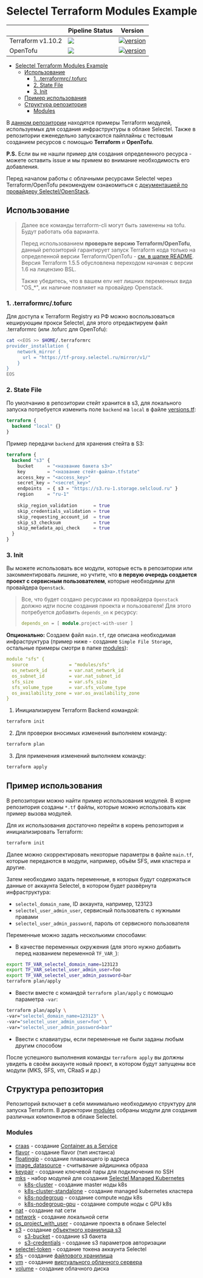 # Selectel Terraform Modules Example

|                   | Pipeline Status                                                                                                                                                                         | Version                                                                                                                            |
|-------------------|-----------------------------------------------------------------------------------------------------------------------------------------------------------------------------------------|------------------------------------------------------------------------------------------------------------------------------------|
| Terraform v1.10.2 | [![](https://github.com/selectel/selectel-infra-examples/actions/workflows/modules.yml/badge.svg)](https://github.com/selectel/selectel-infra-examples/actions/workflows/modules.yml)   | [![version](https://img.shields.io/badge/Terraform-1.10.2-green.svg)](https://github.com/hashicorp/terraform/releases/tag/v1.10.2) |
| OpenTofu          | [![](https://github.com/selectel/selectel-infra-examples/actions/workflows/opentofu.yml/badge.svg)](https://github.com/selectel/selectel-infra-examples/actions/workflows/opentofu.yml) | [![version](https://img.shields.io/badge/OpenTofu-Latest-green.svg)](https://github.com/opentofu/opentofu/releases/latest)         |

- [Selectel Terraform Modules Example](#selectel-terraform-modules-example)
  - [Использование](#использование)
    - [1. .terraformrc/.tofurc](#1-terraformrctofurc)
    - [2. State File](#2-state-file)
    - [3. Init](#3-init)
  - [Пример использования](#пример-использования)
  - [Структура репозитория](#структура-репозитория)
    - [Modules](#modules)

В [данном репозитории](https://github.com/selectel/selectel-infra-examples) находятся примеры Terraform модулей, используемых для создания инфраструктуры в облаке Selectel.  Также в репозитории еженедельно запускаются пайплайны с тестовым созданием ресурсов с помощью **Terraform** и **OpenTofu**.

**P.S.** Если вы не нашли пример для создания определенного ресурса - можете оставить issue и мы примем во внимание необходимость его добавления.

Перед началом работы с облачными ресурсами Selectel через Terraform/OpenTofu рекомендуем ознакомиться с [документацией по провайдеру Selectel/OpenStack](https://docs.selectel.ru/terraform/).

## Использование

> Далее все команды terraform-cli могут быть заменены на tofu. Будут работать оба варианта.
> 
> Перед использованием **проверьте версию Terraform/OpenTofu**, данный репозиторий гарантирует запуск Terraform кода только на определенной версии Terraform/OpenTofu - [см. в шапке README](#selectel-terraform-modules-example). Версия Terraform 1.5.5 обусловлена переходом начиная с версии 1.6 на лицензию BSL.
> 
> Также убедитесь, что в вашем env нет лишних переменных вида "OS_*", их наличие повлияет на провайдер Openstack.

### 1. .terraformrc/.tofurc

Для доступа к Terraform Registry из РФ можно воспользоваться кеширующим прокси Selectel, для этого отредактируем файл .terraformrc (или .tofurc для OpenTofu):

```bash
cat <<EOS >> $HOME/.terraformrc
provider_installation {
    network_mirror {
      url = "https://tf-proxy.selectel.ru/mirror/v1/"
    }
}
EOS
```

### 2. State File

По умолчанию в репозитории стейт хранится в s3, для локального запуска потребуется изменить поле `backend` на `local` в файле [versions.tf](https://github.com/selectel/selectel-infra-examples/blob/main/versions.tf#L12):

```terraform
terraform {
  backend "local" {}
}
```

Пример передачи `backend` для хранения стейта в S3:

```terraform
terraform {
  backend "s3" {
    bucket     = "<название бакета s3>"
    key        = "<название стейт-файла>.tfstate"
    access_key = "<access_key>"
    secret_key = "<secret_key>"
    endpoints  = { s3 = "https://s3.ru-1.storage.selcloud.ru" }
    region     = "ru-1"
    
    skip_region_validation      = true
    skip_credentials_validation = true
    skip_requesting_account_id  = true
    skip_s3_checksum            = true
    skip_metadata_api_check     = true
  }
}
```

### 3. Init

Вы можете использовать все модули, которые есть в репозитории или закомментировать лишние, но учтите, что **в первую очередь создается проект с сервисным пользователем**, которые необходимы для провайдера `Openstack`. 

>Все, что будет создано ресурсами из провайдера `Openstack` должно идти после создания проекта и пользователя! Для этого потребуется добавить `depends_on` к ресурсу:
> ```terraform
> depends_on = [ module.project-with-user ]
> ```

**Опционально:** Создаем файл `main.tf`, где описана необходимая инфраструктура (пример ниже - создание `Simple File Storage`, остальные примеры смотри в папке [modules](https://github.com/selectel/selectel-infra-examples/tree/main/modules)):

```yaml
module "sfs" {
  source               = "modules/sfs"
  os_network_id        = var.nat_network_id
  os_subnet_id         = var.nat_subnet_id
  sfs_size             = var.sfs_size
  sfs_volume_type      = var.sfs_volume_type
  os_availability_zone = var.os_availability_zone
}
```

1. Инициализируем Terraform Backend командой:

```bash
terraform init
```

2. Для проверки вносимых изменений выполняем команду:

```bash
terraform plan
```

3. Для применения изменений выполняем команду:

```bash
terraform apply
```

## Пример использования

В репозитории можно найти пример использования модулей. В корне репозитория созданы `*.tf` файлы, которые можно использовать как пример вызова модулей.

Для их использования достаточно перейти в корень репозитория и инициализировать Terraform:

```bash
terraform init
```

Далее можно скорректировать некоторые параметры в файле `main.tf`, которые передаются в модули, например, объём SFS, имя кластера и другие.

Затем необходимо задать переменные, в которых будут содержаться данные от аккаунта Selectel, в котором будет развёрнута инфраструктура:

- `selectel_domain_name`, ID аккаунта, например, 123123
- `selectel_user_admin_user`, сервисный пользователь с нужными правами 
- `selectel_user_admin_password`, пароль от сервисного пользователя

Переменные можно задать несколькими способами:

- В качестве переменных окружения (для этого нужно добавить перед названием переменной `TF_VAR_`):

```bash
export TF_VAR_selectel_domain_name=123123
export TF_VAR_selectel_user_admin_user=foo
export TF_VAR_selectel_user_admin_password=bar
terraform plan/apply
```
- Ввести вместе с командой `terraform plan/apply` с помощью параметра `-var`:

```bash
terraform plan/apply \
-var="selectel_domain_name=123123" \
-var="selectel_user_admin_user=foo" \
-var="selectel_user_admin_password=bar"
```

- Ввести с клавиатуры, если переменные не были заданы любым другим способом

После успешного выполнения команды `terraform apply` вы должны увидеть в своём аккаунте новый проект, в котором будут запущены все модули (MKS, SFS, vm, CRaaS и др.)

## Структура репозитория

Репозиторий включает в себя минимально необходимую структуру для запуска Terraform. В директории [modules](https://github.com/selectel/selectel-infra-examples/tree/main/modules) собраны модули для создания различных компонентов в облаке Selectel.

### Modules

  * [craas](modules/craas) - создание [Container as a Service](https://selectel.ru/services/cloud/container-registry/)
  * [flavor](modules/flavor) - создание flavor (тип инстанса)
  * [floatingip](modules/floatingip) - создание плавающего ip адреса
  * [image_datasource](modules/image_datasource) - считывание айдишника образа
  * [keypair](modules/keypair) - создание ключевой пары для подключения по SSH
  * [mks](modules/mks) - набор модулей для создания [Selectel Managed Kubernetes](https://selectel.ru/services/cloud/kubernetes/)
    * [k8s-cluster](modules/mks/k8s-cluster) - создание master ноды k8s
    * [k8s-cluster-standalone](modules/mks/k8s-cluster-standalone) - создание managed kubernetes кластера
    * [k8s-nodegroup](modules/mks/k8s-nodegroup) - создание compute ноды k8s
    * [k8s-nodegroup-gpu](modules/mks/k8s-nodegroup-gpu) - создание compute ноды с GPU k8s
  * [nat](modules/nat) - создание nat сети
  * [network](modules/network) - создание локальной сети
  * [os_project_with_user](modules/os_project_with_user) - создание проекта в облаке Selectel
  * [s3](modules/s3) - создание [объектного хранилища s3](https://selectel.ru/services/cloud/storage/)
    * [s3-bucket](modules/s3-bucket) - создание s3 бакета
    * [s3-credentials](modules/s3-credentioals) - создание s3 параметров авторизации
  * [selectel-token](modules/selectel) - создание токена аккаунта Selectel
  * [sfs](modules/sfs) - создание [файлового хранилища](https://selectel.ru/lab/file-storage/)
  * [vm](modules/vm) - создание [виртуального облачного сервера](https://selectel.ru/services/cloud/servers/)
  * [volume](modules/volume) - создание облачного диска
